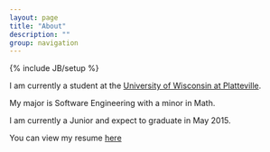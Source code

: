 ```yaml
---
layout: page
title: "About"
description: ""
group: navigation
---
```

{% include JB/setup %}

I am currently a student at the [University of Wisconsin at Platteville](http://www3.uwplatt.edu).

My major is Software Engineering with a minor in Math.

I am currently a Junior and expect to graduate in May 2015.

You can view my resume [here](resume.html)
